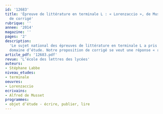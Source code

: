 ```yaml
---
id: '12683'
title: 'Épreuve de littérature en terminale L : « Lorenzaccio », de Musset. Proposition
  de corrigé'
rubrique: ''
annee: '2014'
magazine: ''
pages: '2'
description: 
  'Le sujet national des épreuves de littérature en terminale L a pris appui, cette année, sur le domaine d’étude « Lire écrire publier » et invité les candidats à réfléchir sur le drame de Musset, « Lorenzaccio ». Les deux questions bien ciblées visaient à faire mettre en œuvre les connaissances liées au
  domaine d’étude. Notre proposition de corrigé se veut une réponse « réaliste » dans la mesure où il a été effectué dans les conditions de l’examen…'
article_pdf: '12683.pdf'
revue: 'L’école des lettres des lycées'
auteurs:
- Stéphane Labbe
niveau_etudes:
- terminale
oeuvres:
- Lorenzaccio
ecrivains:
- Alfred de Musset
programmes:
- objet d’étude - écrire, publier, lire
---
```

